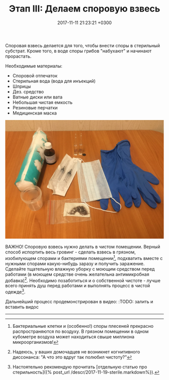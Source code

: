 ﻿---
layout: default
title:  "Этап III: Делаем споровую взвесь"
date:   2017-11-11 21:23:21 +0300
categories: guide

---

Споровая взвесь делается для того, чтобы внести споры в стерильный субстрат. Кроме того, в воде споры грибов "набухают" и начинают прорастать.

Необходимые материалы:

* Споровой отпечаток
* Стерильная вода (вода для инъекций)
* Шприцы
* Дез. средство
* Ватные диски или вата
* Небольшая чистая емкость
* Резиновые перчатки
* Медицинская маска

![Необходимое для приготовления споровой взвеси](/assets/img/s3/1.JPG)

ВАЖНО! Споровую взвесь нужно делать в чистом помещении. Верный способ испортить весь гровинг - сделать взвесь в грязном, изобилующем спорами и бактериями помещении[^1], подхватить вместе с нужными спорами какую-нибудь заразу и получить заражение. Сделайте тщательную влажную уборку с моющим средством перед работами (в моющем средстве очень желательна антимикробная добавка)[^2]. Необходимо позаботиться и о собственной чистоте - лучше всего принять душ перед работами и выполнять процесс в чистой одежде[^3].

Дальнейший процесс продемонстрирован в видео:
:TODO: залить и вставить видос



---

[^1]: Бактериальные клетки и (особенно!) споры плесеней прекрасно распространяются по воздуху. В грязном помещении в одном кубометре воздуха может находиться свыше миллиона микроорганизмов!
[^2]: Надеюсь, у ваших домочадцев не возникнет когнитивного диссонанса: "А что это вдруг <username> так полюбил чистоту?"
[^3]: Настоятельно рекомендую прочитать [отдельную статью про стерильность]({% post_url /descr/2017-11-19-sterile.markdown%}).
